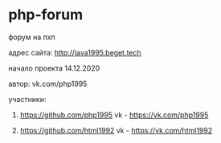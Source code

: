 # php-forum
форум на пхп

адрес сайта: http://java1995.beget.tech

начало проекта 14.12.2020

автор:
vk.com/php1995





участники:

1. https://github.com/php1995  vk - https://vk.com/php1995



2. https://github.com/html1992  vk - https://vk.com/html1992
